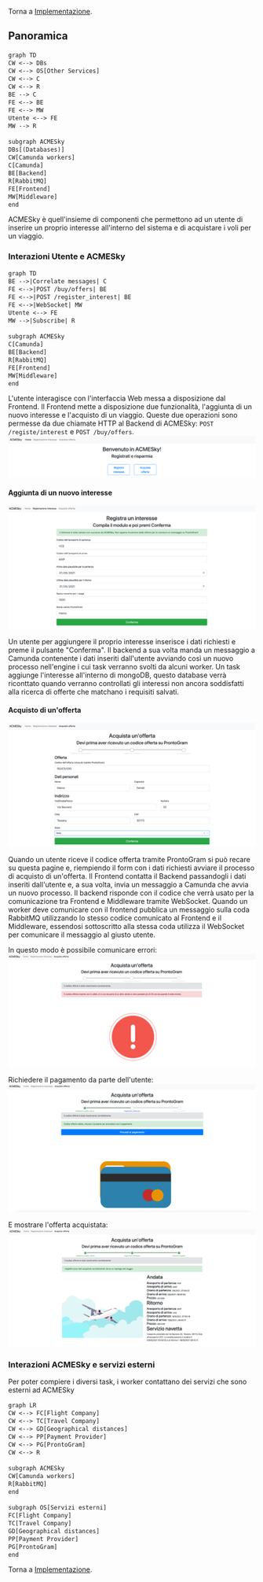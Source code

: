 Torna a [Implementazione](../implementazione.md).

## Panoramica

```mermaid
graph TD
CW <--> DBs
CW <--> OS[Other Services]
CW <--> C
CW <--> R
BE --> C
FE <--> BE
FE <--> MW
Utente <--> FE
MW --> R

subgraph ACMESky
DBs[(Databases)]
CW[Camunda workers]
C[Camunda]
BE[Backend]
R[RabbitMQ]
FE[Frontend]
MW[Middleware]
end
```

ACMESky è quell'insieme di componenti che permettono ad un utente di inserire un proprio interesse all'interno del sistema e di acquistare i voli per un viaggio.

### Interazioni Utente e ACMESky
```mermaid
graph TD
BE -->|Correlate messages| C
FE <-->|POST /buy/offers| BE
FE <-->|POST /register_interest| BE
FE <-->|WebSocket| MW
Utente <--> FE
MW -->|Subscribe| R

subgraph ACMESky
C[Camunda]
BE[Backend]
R[RabbitMQ]
FE[Frontend]
MW[Middleware]
end
```

L'utente interagisce con l'interfaccia Web messa a disposizione dal Frontend. Il Frontend mette a disposizione due funzionalità, l'aggiunta di un nuovo interesse e l'acquisto di un viaggio. Queste due operazioni sono permesse da due chiamate HTTP al Backend di ACMESky: `POST /registe/interest` e `POST /buy/offers`.
![!Homepage ACMESky](../assets/implementazione/homepage_acmesky.png)

#### Aggiunta di un nuovo interesse

![!Aggiunta di un nuovo interesse](../assets/implementazione/registrazione_interesse.png)

Un utente per aggiungere il proprio interesse inserisce i dati richiesti e preme il pulsante "Conferma". Il backend a sua volta manda un messaggio a Camunda contenente i dati inseriti dall'utente avviando così un nuovo processo nell'engine i cui task verranno svolti da alcuni worker. Un task aggiunge l'interesse all'interno di mongoDB, questo database verrà riconttato quando verranno controllati gli interessi non ancora soddisfatti alla ricerca di offerte che matchano i requisiti salvati.

#### Acquisto di un'offerta

![!Inserimento dati acquisto offerta](../assets/implementazione/acmesky_inserimento_dati_offerta.png)

Quando un utente riceve il codice offerta tramite ProntoGram si può recare su questa pagine e, riempiendo il form con i dati richiesti avviare il processo di acquisto di un'offerta. Il Frontend contatta il Backend passandogli i dati inseriti dall'utente e, a sua volta, invia un messaggio a Camunda che avvia un nuovo processo. Il backend risponde con il codice che verrà usato per la comunicazione tra Frontend e Middleware tramite WebSocket. Quando un worker deve comunicare con il frontend pubblica un messaggio sulla coda RabbitMQ utilizzando lo stesso codice comunicato al Frontend e il Middleware, essendosi sottoscritto alla stessa coda utilizza il WebSocket per comunicare il messaggio al giusto utente.

In questo modo è possibile comunicare errori:
![!Comunicazione errori al Frontend](../assets/implementazione/acmesky_error.png)

Richiedere il pagamento da parte dell'utente:
![!Richiesta pagamento](../assets/implementazione/acmesky_pagamento.png)

E mostrare l'offerta acquistata:
![!Biglietti acquistati](../assets/implementazione/acmesky_biglietti.png)

### Interazioni ACMESky e servizi esterni

Per poter compiere i diversi task, i worker contattano dei servizi che sono esterni ad ACMESky

```mermaid
graph LR 
CW <--> FC[Flight Company]
CW <--> TC[Travel Company]
CW <--> GD[Geographical distances]
CW <--> PP[Payment Provider]
CW <--> PG[ProntoGram]
CW <--> R

subgraph ACMESky
CW[Camunda workers]
R[RabbitMQ]
end

subgraph OS[Servizi esterni]
FC[Flight Company]
TC[Travel Company]
GD[Geographical distances]
PP[Payment Provider]
PG[ProntoGram]
end
```

Torna a [Implementazione](../implementazione.md).

